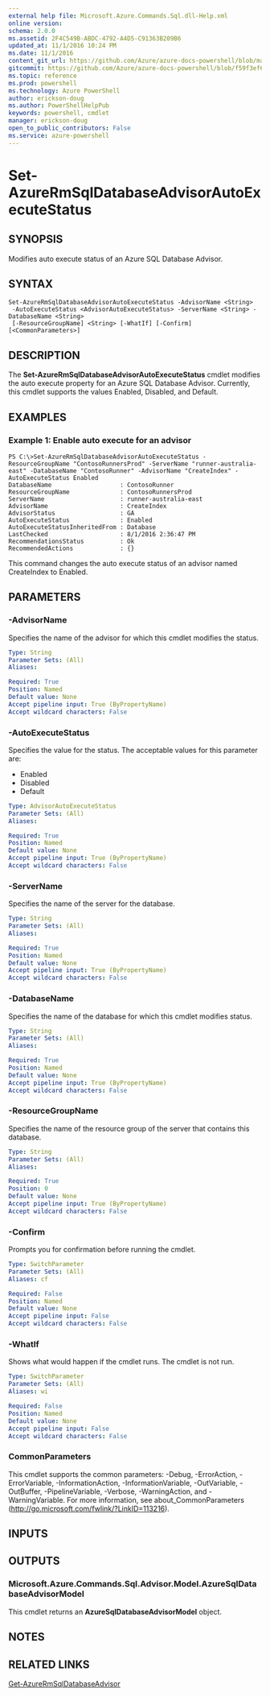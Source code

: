 ```yaml
---
external help file: Microsoft.Azure.Commands.Sql.dll-Help.xml
online version: 
schema: 2.0.0
ms.assetid: 2F4C549B-ABDC-4792-A4D5-C91363B209B6
updated_at: 11/1/2016 10:24 PM
ms.date: 11/1/2016
content_git_url: https://github.com/Azure/azure-docs-powershell/blob/master/azureps-cmdlets-docs/ResourceManager/AzureRM.Sql/v2.1.0/Set-AzureRmSqlDatabaseAdvisorAutoExecuteStatus.md
gitcommit: https://github.com/Azure/azure-docs-powershell/blob/f59f3ef60bc592383812213e69fd77ba950759ed/azureps-cmdlets-docs/ResourceManager/AzureRM.Sql/v2.1.0/Set-AzureRmSqlDatabaseAdvisorAutoExecuteStatus.md
ms.topic: reference
ms.prod: powershell
ms.technology: Azure PowerShell
author: erickson-doug
ms.author: PowerShellHelpPub
keywords: powershell, cmdlet
manager: erickson-doug
open_to_public_contributors: False
ms.service: azure-powershell
---
```


# Set-AzureRmSqlDatabaseAdvisorAutoExecuteStatus

## SYNOPSIS
Modifies auto execute status of an Azure SQL Database Advisor.

## SYNTAX

```
Set-AzureRmSqlDatabaseAdvisorAutoExecuteStatus -AdvisorName <String>
 -AutoExecuteStatus <AdvisorAutoExecuteStatus> -ServerName <String> -DatabaseName <String>
 [-ResourceGroupName] <String> [-WhatIf] [-Confirm] [<CommonParameters>]
```

## DESCRIPTION
The **Set-AzureRmSqlDatabaseAdvisorAutoExecuteStatus** cmdlet modifies the auto execute property for an Azure SQL Database Advisor.
Currently, this cmdlet supports the values Enabled, Disabled, and Default.

## EXAMPLES

### Example 1: Enable auto execute for an advisor
```
PS C:\>Set-AzureRmSqlDatabaseAdvisorAutoExecuteStatus -ResourceGroupName "ContosoRunnersProd" -ServerName "runner-australia-east" -DatabaseName "ContosoRunner" -AdvisorName "CreateIndex" -AutoExecuteStatus Enabled
DatabaseName                   : ContosoRunner
ResourceGroupName              : ContosoRunnersProd
ServerName                     : runner-australia-east
AdvisorName                    : CreateIndex
AdvisorStatus                  : GA
AutoExecuteStatus              : Enabled
AutoExecuteStatusInheritedFrom : Database
LastChecked                    : 8/1/2016 2:36:47 PM
RecommendationsStatus          : Ok
RecommendedActions             : {}
```

This command changes the auto execute status of an advisor named CreateIndex to Enabled.

## PARAMETERS

### -AdvisorName
Specifies the name of the advisor for which this cmdlet modifies the status.

```yaml
Type: String
Parameter Sets: (All)
Aliases: 

Required: True
Position: Named
Default value: None
Accept pipeline input: True (ByPropertyName)
Accept wildcard characters: False
```

### -AutoExecuteStatus
Specifies the value for the status.
The acceptable values for this parameter are:

- Enabled 
- Disabled 
- Default

```yaml
Type: AdvisorAutoExecuteStatus
Parameter Sets: (All)
Aliases: 

Required: True
Position: Named
Default value: None
Accept pipeline input: True (ByPropertyName)
Accept wildcard characters: False
```

### -ServerName
Specifies the name of the server for the database.

```yaml
Type: String
Parameter Sets: (All)
Aliases: 

Required: True
Position: Named
Default value: None
Accept pipeline input: True (ByPropertyName)
Accept wildcard characters: False
```

### -DatabaseName
Specifies the name of the database for which this cmdlet modifies status.

```yaml
Type: String
Parameter Sets: (All)
Aliases: 

Required: True
Position: Named
Default value: None
Accept pipeline input: True (ByPropertyName)
Accept wildcard characters: False
```

### -ResourceGroupName
Specifies the name of the resource group of the server that contains this database.

```yaml
Type: String
Parameter Sets: (All)
Aliases: 

Required: True
Position: 0
Default value: None
Accept pipeline input: True (ByPropertyName)
Accept wildcard characters: False
```

### -Confirm
Prompts you for confirmation before running the cmdlet.

```yaml
Type: SwitchParameter
Parameter Sets: (All)
Aliases: cf

Required: False
Position: Named
Default value: None
Accept pipeline input: False
Accept wildcard characters: False
```

### -WhatIf
Shows what would happen if the cmdlet runs. The cmdlet is not run.

```yaml
Type: SwitchParameter
Parameter Sets: (All)
Aliases: wi

Required: False
Position: Named
Default value: None
Accept pipeline input: False
Accept wildcard characters: False
```

### CommonParameters
This cmdlet supports the common parameters: -Debug, -ErrorAction, -ErrorVariable, -InformationAction, -InformationVariable, -OutVariable, -OutBuffer, -PipelineVariable, -Verbose, -WarningAction, and -WarningVariable. For more information, see about_CommonParameters (http://go.microsoft.com/fwlink/?LinkID=113216).

## INPUTS

## OUTPUTS

### Microsoft.Azure.Commands.Sql.Advisor.Model.AzureSqlDatabaseAdvisorModel
This cmdlet returns an **AzureSqlDatabaseAdvisorModel** object.

## NOTES

## RELATED LINKS

[Get-AzureRmSqlDatabaseAdvisor](xref:ResourceManager/AzureRM.Sql/v2.1.0/Get-AzureRmSqlDatabaseAdvisor.md)


